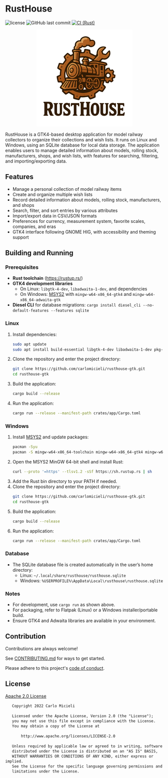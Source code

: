 # RustHouse

![license](https://img.shields.io/github/license/CarloMicieli/rusthouse-gtk)
![GitHub last commit](https://img.shields.io/github/last-commit/CarloMicieli/rusthouse-gtk)
[![CI (Rust)](https://github.com/CarloMicieli/rusthouse-gtk/actions/workflows/ci.yml/badge.svg)](https://github.com/CarloMicieli/rusthouse-gtk/actions/workflows/ci.yml)

<div align="center">
  <img src="assets/logo.png" alt="Project Logo" />
</div>

RustHouse is a GTK4-based desktop application for model railway collectors to organize their collections and wish lists. It runs on Linux and Windows, using an SQLite database for local data storage. The application enables users to manage detailed information about models, rolling stock, manufacturers, shops, and wish lists, with features for searching, filtering, and importing/exporting data.

## Features

- Manage a personal collection of model railway items
- Create and organize multiple wish lists
- Record detailed information about models, rolling stock, manufacturers, and shops
- Search, filter, and sort entries by various attributes
- Import/export data in CSV/JSON formats
- Preferences for currency, measurement system, favorite scales, companies, and eras
- GTK4 interface following GNOME HIG, with accessibility and theming support

## Building and Running

### Prerequisites

- **Rust toolchain** (https://rustup.rs/)
- **GTK4 development libraries**
  - On Linux: `libgtk-4-dev`, `libadwaita-1-dev`, and dependencies
  - On Windows: [MSYS2](https://www.msys2.org/) with `mingw-w64-x86_64-gtk4` and `mingw-w64-x86_64-adwaita-gtk`
- **Diesel CLI** for database migrations: `cargo install diesel_cli --no-default-features --features sqlite`

### Linux

1. Install dependencies:
   ```sh
   sudo apt update
   sudo apt install build-essential libgtk-4-dev libadwaita-1-dev pkg-config sqlite3 libsqlite3-dev
   ```
2. Clone the repository and enter the project directory:
   ```sh
   git clone https://github.com/carlomicieli/rusthouse-gtk.git
   cd rusthouse-gtk
   ```
3. Build the application:
   ```sh
   cargo build --release
   ```
4. Run the application:
   ```sh
   cargo run --release --manifest-path crates/app/Cargo.toml
   ```

### Windows

1. Install [MSYS2](https://www.msys2.org/) and update packages:
   ```sh
   pacman -Syu
   pacman -S mingw-w64-x86_64-toolchain mingw-w64-x86_64-gtk4 mingw-w64-x86_64-adwaita-gtk pkg-config sqlite3
   ```
2. Open the MSYS2 MinGW 64-bit shell and install Rust:
   ```sh
   curl --proto '=https' --tlsv1.2 -sSf https://sh.rustup.rs | sh
   ```
3. Add the Rust bin directory to your PATH if needed.
4. Clone the repository and enter the project directory:
   ```sh
   git clone https://github.com/carlomicieli/rusthouse-gtk.git
   cd rusthouse-gtk
   ```
5. Build the application:
   ```sh
   cargo build --release
   ```
6. Run the application:
   ```sh
   cargo run --release --manifest-path crates/app/Cargo.toml
   ```

### Database

- The SQLite database file is created automatically in the user’s home directory:
  - Linux: `~/.local/share/rusthouse/rusthouse.sqlite`
  - Windows: `%USERPROFILE%\AppData\Local\rusthouse\rusthouse.sqlite`

### Notes

- For development, use `cargo run` as shown above.
- For packaging, refer to Flatpak (Linux) or a Windows installer/portable build.
- Ensure GTK4 and Adwaita libraries are available in your environment.

## Contribution

Contributions are always welcome!

See [CONTRIBUTING.md](CONTRIBUTING.md) for ways to get started.

Please adhere to this project's [code of conduct](CODE_OF_CONDUCT.md).

## License

[Apache 2.0 License](https://choosealicense.com/licenses/apache-2.0/)

```
   Copyright 2022 Carlo Micieli

   Licensed under the Apache License, Version 2.0 (the "License");
   you may not use this file except in compliance with the License.
   You may obtain a copy of the License at

       http://www.apache.org/licenses/LICENSE-2.0

   Unless required by applicable law or agreed to in writing, software
   distributed under the License is distributed on an "AS IS" BASIS,
   WITHOUT WARRANTIES OR CONDITIONS OF ANY KIND, either express or implied.
   See the License for the specific language governing permissions and
   limitations under the License.
```
